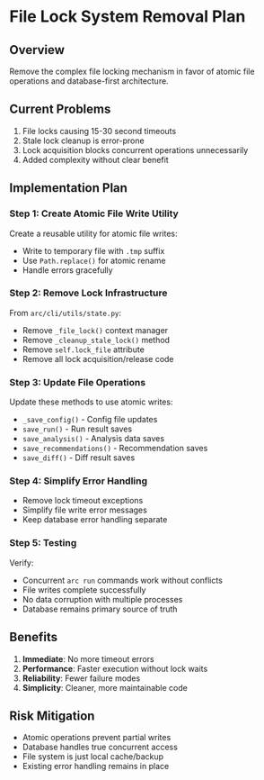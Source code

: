 # File Lock System Removal Plan

## Overview
Remove the complex file locking mechanism in favor of atomic file operations and database-first architecture.

## Current Problems
1. File locks causing 15-30 second timeouts
2. Stale lock cleanup is error-prone
3. Lock acquisition blocks concurrent operations unnecessarily
4. Added complexity without clear benefit

## Implementation Plan

### Step 1: Create Atomic File Write Utility
Create a reusable utility for atomic file writes:
- Write to temporary file with `.tmp` suffix
- Use `Path.replace()` for atomic rename
- Handle errors gracefully

### Step 2: Remove Lock Infrastructure
From `arc/cli/utils/state.py`:
- Remove `_file_lock()` context manager
- Remove `_cleanup_stale_lock()` method
- Remove `self.lock_file` attribute
- Remove all lock acquisition/release code

### Step 3: Update File Operations
Update these methods to use atomic writes:
- `_save_config()` - Config file updates
- `save_run()` - Run result saves
- `save_analysis()` - Analysis data saves
- `save_recommendations()` - Recommendation saves
- `save_diff()` - Diff result saves

### Step 4: Simplify Error Handling
- Remove lock timeout exceptions
- Simplify file write error messages
- Keep database error handling separate

### Step 5: Testing
Verify:
- Concurrent `arc run` commands work without conflicts
- File writes complete successfully
- No data corruption with multiple processes
- Database remains primary source of truth

## Benefits
1. **Immediate**: No more timeout errors
2. **Performance**: Faster execution without lock waits
3. **Reliability**: Fewer failure modes
4. **Simplicity**: Cleaner, more maintainable code

## Risk Mitigation
- Atomic operations prevent partial writes
- Database handles true concurrent access
- File system is just local cache/backup
- Existing error handling remains in place
